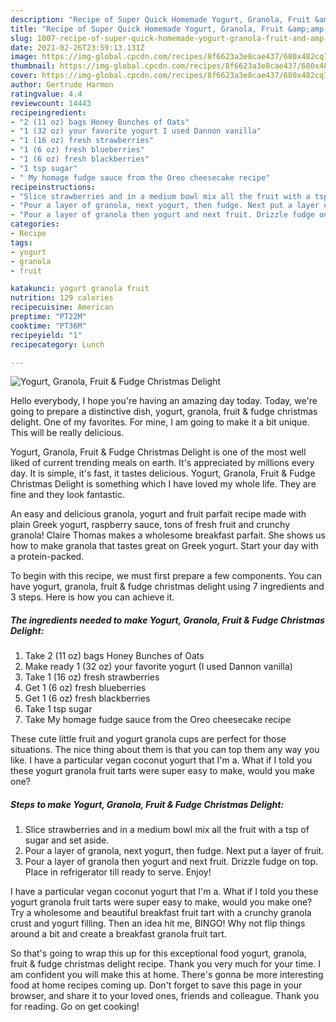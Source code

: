 ```yaml
---
description: "Recipe of Super Quick Homemade Yogurt, Granola, Fruit &amp;amp; Fudge Christmas Delight"
title: "Recipe of Super Quick Homemade Yogurt, Granola, Fruit &amp;amp; Fudge Christmas Delight"
slug: 1007-recipe-of-super-quick-homemade-yogurt-granola-fruit-and-amp-fudge-christmas-delight
date: 2021-02-26T23:59:13.131Z
image: https://img-global.cpcdn.com/recipes/8f6623a3e8cae437/680x482cq70/yogurt-granola-fruit-fudge-christmas-delight-recipe-main-photo.jpg
thumbnail: https://img-global.cpcdn.com/recipes/8f6623a3e8cae437/680x482cq70/yogurt-granola-fruit-fudge-christmas-delight-recipe-main-photo.jpg
cover: https://img-global.cpcdn.com/recipes/8f6623a3e8cae437/680x482cq70/yogurt-granola-fruit-fudge-christmas-delight-recipe-main-photo.jpg
author: Gertrude Harmon
ratingvalue: 4.4
reviewcount: 14443
recipeingredient:
- "2 (11 oz) bags Honey Bunches of Oats"
- "1 (32 oz) your favorite yogurt I used Dannon vanilla"
- "1 (16 oz) fresh strawberries"
- "1 (6 oz) fresh blueberries"
- "1 (6 oz) fresh blackberries"
- "1 tsp sugar"
- " My homage fudge sauce from the Oreo cheesecake recipe"
recipeinstructions:
- "Slice strawberries and in a medium bowl mix all the fruit with a tsp of sugar and set aside."
- "Pour a layer of granola, next yogurt, then fudge. Next put a layer of fruit."
- "Pour a layer of granola then yogurt and next fruit. Drizzle fudge on top. Place in refrigerator till ready to serve. Enjoy!"
categories:
- Recipe
tags:
- yogurt
- granola
- fruit

katakunci: yogurt granola fruit 
nutrition: 129 calories
recipecuisine: American
preptime: "PT22M"
cooktime: "PT36M"
recipeyield: "1"
recipecategory: Lunch

---
```



![Yogurt, Granola, Fruit &amp; Fudge Christmas Delight](https://img-global.cpcdn.com/recipes/8f6623a3e8cae437/680x482cq70/yogurt-granola-fruit-fudge-christmas-delight-recipe-main-photo.jpg)

Hello everybody, I hope you're having an amazing day today. Today, we're going to prepare a distinctive dish, yogurt, granola, fruit &amp; fudge christmas delight. One of my favorites. For mine, I am going to make it a bit unique. This will be really delicious.

Yogurt, Granola, Fruit &amp; Fudge Christmas Delight is one of the most well liked of current trending meals on earth. It's appreciated by millions every day. It is simple, it's fast, it tastes delicious. Yogurt, Granola, Fruit &amp; Fudge Christmas Delight is something which I have loved my whole life. They are fine and they look fantastic.

An easy and delicious granola, yogurt and fruit parfait recipe made with plain Greek yogurt, raspberry sauce, tons of fresh fruit and crunchy granola! Claire Thomas makes a wholesome breakfast parfait. She shows us how to make granola that tastes great on Greek yogurt. Start your day with a protein-packed.


To begin with this recipe, we must first prepare a few components. You can have yogurt, granola, fruit &amp; fudge christmas delight using 7 ingredients and 3 steps. Here is how you can achieve it.

<!--inarticleads1-->

##### The ingredients needed to make Yogurt, Granola, Fruit &amp; Fudge Christmas Delight:

1. Take 2 (11 oz) bags Honey Bunches of Oats
1. Make ready 1 (32 oz) your favorite yogurt (I used Dannon vanilla)
1. Take 1 (16 oz) fresh strawberries
1. Get 1 (6 oz) fresh blueberries
1. Get 1 (6 oz) fresh blackberries
1. Take 1 tsp sugar
1. Take  My homage fudge sauce from the Oreo cheesecake recipe


These cute little fruit and yogurt granola cups are perfect for those situations. The nice thing about them is that you can top them any way you like. I have a particular vegan coconut yogurt that I&#39;m a. What if I told you these yogurt granola fruit tarts were super easy to make, would you make one? 

<!--inarticleads2-->

##### Steps to make Yogurt, Granola, Fruit &amp; Fudge Christmas Delight:

1. Slice strawberries and in a medium bowl mix all the fruit with a tsp of sugar and set aside.
1. Pour a layer of granola, next yogurt, then fudge. Next put a layer of fruit.
1. Pour a layer of granola then yogurt and next fruit. Drizzle fudge on top. Place in refrigerator till ready to serve. Enjoy!


I have a particular vegan coconut yogurt that I&#39;m a. What if I told you these yogurt granola fruit tarts were super easy to make, would you make one? Try a wholesome and beautiful breakfast fruit tart with a crunchy granola crust and yogurt filling. Then an idea hit me, BINGO! Why not flip things around a bit and create a breakfast granola fruit tart. 

So that's going to wrap this up for this exceptional food yogurt, granola, fruit &amp; fudge christmas delight recipe. Thank you very much for your time. I am confident you will make this at home. There's gonna be more interesting food at home recipes coming up. Don't forget to save this page in your browser, and share it to your loved ones, friends and colleague. Thank you for reading. Go on get cooking!
